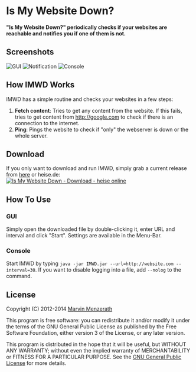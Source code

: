 # Is My Website Down?
**"Is My Website Down?" periodically checks if your websites are reachable and notifies you if one of them is not.**

## Screenshots
![GUI](http://menzerath.eu/wp-content/uploads/2014/01/imwd1.png)
![Notification](http://menzerath.eu/wp-content/uploads/2014/01/imwd2.png)
![Console](http://menzerath.eu/wp-content/uploads/2014/01/imwd3.png)

## How IMWD Works
IMWD has a simple routine and checks your websites in a few steps:

1. **Fetch content**: Tries to get any content from the website. If this fails, tries to get content from http://google.com to check if there is an connection to the internet.
2. **Ping**: Pings the website to check if "only" the webserver is down or the whole server.

## Download
If you only want to download and run IMWD, simply grab a current release from [here](https://github.com/MarvinMenzerath/IsMyWebsiteDown/releases) or heise.de:  
<a title="Is My Website Down - Download - heise online" href="http://www.heise.de/download/is-my-website-down-1190272.html"><img alt="Is My Website Down - Download - heise online" title="Is My Website Down - Download - heise online" src="http://www.heise.de/software/icons/download_logo1.png" /></a>

## How To Use
### GUI
Simply open the downloaded file by double-clicking it, enter URL and interval and click "Start".
Settings are available in the Menu-Bar.

### Console
Start IMWD by typing `java -jar IMWD.jar --url=http://website.com --interval=30`.
If you want to disable logging into a file, add `--nolog` to the command.

## License
Copyright (C) 2012-2014 [Marvin Menzerath](http://menzerath.eu)

This program is free software: you can redistribute it and/or modify it under the terms of the GNU General Public License as published by the Free Software Foundation, either version 3 of the License, or any later version.

This program is distributed in the hope that it will be useful, but WITHOUT ANY WARRANTY; without even the implied warranty of MERCHANTABILITY or FITNESS FOR A PARTICULAR PURPOSE. See the [GNU General Public License](https://github.com/MarvinMenzerath/IsMyWebsiteDown/blob/master/LICENSE) for more details.